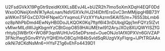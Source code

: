 U2FsdGVkX19PgGtr9zeidKtXKLsBEvJ4L+bUZR2h7Imo5oXmXDqH4EQF0DdWxo0ONeijXmN1K1yAoLnan/NdVGXVk/HJ2I4IDhfErsGvC3mMMjipgHBB73YaiWKmT5FGxCD70HFNpelCrYxqmoLFVzXYYsAzrm5KAI15/m+76553bLmb6oz8pNhPbDmd4EwNyHB0DoJLKQOK0Kq7ftpf6l43nDUbqjlQpj1mFQYz5IZvtvMIwrMlLdWiJgKbgmYzCBtGopO859HAUMEtwI912AryJXOz8XUQWYISZfGrhtybj3WBrfX+WO8P3qoWUHUvG5eDPsred+OueONJo1AfX0PXVn6GiVZAP3FNcIfwg5GnvRYVyYQHEHvO8Cq/H84bSvldSqRUzgVXyFlqrg+IJPtTRGAAxolkNi7dCKdNsMn6+HYsFZ1g6vEhFo4439D1